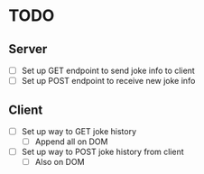 # TODO

## Server

- [ ] Set up GET endpoint to send joke info to client
- [ ] Set up POST endpoint to receive new joke info

## Client

- [ ] Set up way to GET joke history
  - [ ] Append all on DOM
- [ ] Set up way to POST joke history from client
  - [ ] Also on DOM
